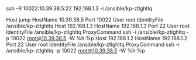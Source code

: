 ssh -R 10022:10.39.38.5:22 192.168.1.3 -i /ansible/kp-ztlghltq

Host jump
  HostName 10.39.38.5
  Port 10022
  User root
   IdentityFile /ansible/kp-ztlghltq
Host 192.168.1.3
  HostName  192.168.1.3
  Port 22
  User root
  IdentityFile  /ansible/kp-ztlghltq
  ProxyCommand ssh -i /ansible/kp-ztlghltq -p 10022 [root@10.39.38.5](mailto:root@10.39.38.5) -W %h:%p
Host  192.168.1.2
  HostName 192.168.1.2
  Port 22
  User root
   IdentityFile /ansible/kp-ztlghltq
  ProxyCommand ssh -i /ansible/kp-ztlghltq  -p 10022 [root@10.39.38.5](mailto:root@10.39.38.5) -W %h:%p